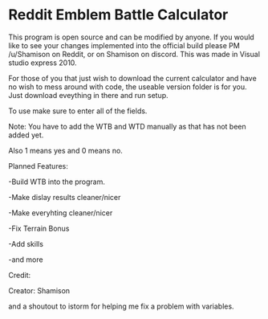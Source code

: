 # Reddit Emblem Battle Calculator

This program is open source and can be modified by anyone. If you would like to see your changes implemented into the official build please PM /u/Shamison on Reddit, or on Shamison on discord. This was made in Visual studio express 2010.

For those of you that just wish to download the current calculator and have no wish to mess around with code, the useable version folder is for you. Just download eveything in there and run setup.

To use make sure to enter all of the fields.

Note: You have to add the WTB and WTD manually as that has not been added yet.

Also 1 means yes and 0 means no.

Planned Features:

-Build WTB into the program.

-Make dislay results cleaner/nicer

-Make everyhting cleaner/nicer

-Fix Terrain Bonus

-Add skills

-and more

Credit: 

Creator: Shamison

and a shoutout to istorm for helping me fix a problem with variables.
